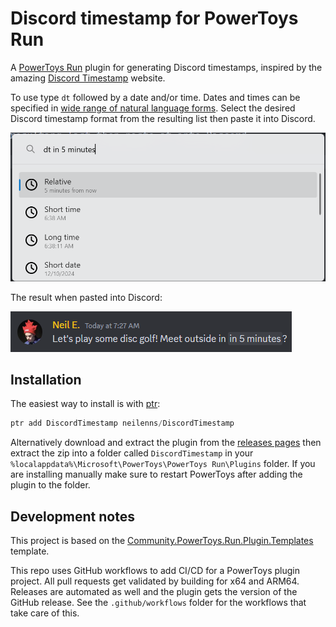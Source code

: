 # Discord timestamp for PowerToys Run

A [PowerToys Run](https://learn.microsoft.com/en-us/windows/powertoys/run) plugin for generating Discord timestamps,
inspired by the amazing [Discord Timestamp](https://discordtimestamp.com/) website.

To use type `dt` followed by a date and/or time. Dates and times can be specified in [wide range of natural
language forms](https://github.com/mojombo/chronic?tab=readme-ov-file#examples). Select the desired Discord
timestamp format from the resulting list then paste it into Discord.

![Screenshot of the plugin showing results for "in 5 minutes"](Docs/results-example.png)

The result when pasted into Discord:

![Screenshot of Discord with a sent message containing the text "Let's play some disc golf! Meet outside in 5 minutes?". The "in 5 minutes" text is a live-updating time based on the timestamp pasted in.](Docs/discord-example.png)

## Installation

The easiest way to install is with [ptr](https://github.com/8LWXpg/ptr):

```powershell
ptr add DiscordTimestamp neilenns/DiscordTimestamp
```

Alternatively download and extract the plugin from the [releases pages](https://github.com/neilenns/DiscordTimestamp/releases/latest) then extract the zip into a folder called `DiscordTimestamp` in your `%localappdata%\Microsoft\PowerToys\PowerToys Run\Plugins` folder. If you are installing manually make sure to restart PowerToys after adding the plugin to the folder.

## Development notes

This project is based on the [Community.PowerToys.Run.Plugin.Templates](https://github.com/hlaueriksson/Community.PowerToys.Run.Plugin.Templates)
template.

This repo uses GitHub workflows to add CI/CD for a PowerToys plugin project. All pull requests get validated
by building for x64 and ARM64. Releases are automated as well and the plugin gets the version of the GitHub
release. See the `.github/workflows` folder for the workflows that take care of this.
